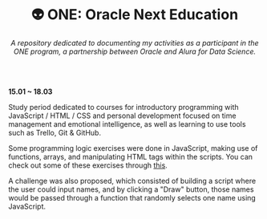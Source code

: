 <div align = "center">
    <h1>👽 ONE: Oracle Next Education</h1>
    <h6>A repository dedicated to documenting my activities as a participant in the ONE program, a partnership between Oracle and Alura for Data Science.</h6>
</div>

<br>

<b>15.01 ~ 18.03</b>

Study period dedicated to courses for introductory programming with JavaScript / HTML / CSS and personal development focused on time management and emotional intelligence, as well as learning to use tools such as Trello, Git & GitHub.

Some programming logic exercises were done in JavaScript, making use of functions, arrays, and manipulating HTML tags within the scripts. You can check out some of these exercises through [this](https://github.com/itscypriano/oracle-next-education/blob/main/exercicios-curso2.js).

A challenge was also proposed, which consisted of building a script where the user could input names, and by clicking a "Draw" button, those names would be passed through a function that randomly selects one name using JavaScript.
